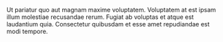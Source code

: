 Ut pariatur quo aut magnam maxime voluptatem.
Voluptatem at est ipsam illum molestiae recusandae rerum.
Fugiat ab voluptas et atque est laudantium quia.
Consectetur quibusdam et esse amet repudiandae est modi tempore.